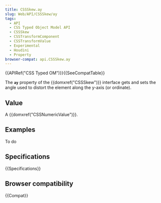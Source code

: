 ```yaml
---
title: CSSSkew.ay
slug: Web/API/CSSSkew/ay
tags:
  - API
  - CSS Typed Object Model API
  - CSSSkew
  - CSSTransformComponent
  - CSSTransformValue
  - Experimental
  - Houdini
  - Property
browser-compat: api.CSSSkew.ay
---
```

{{APIRef("CSS Typed OM")}}{{SeeCompatTable}}

The **`ay`** property of the
{{domxref("CSSSkew")}} interface gets and sets the angle used to distort the element
along the y-axis (or ordinate).

## Value

A {{domxref("CSSNumericValue")}}.

## Examples

To do

## Specifications

{{Specifications}}

## Browser compatibility

{{Compat}}
